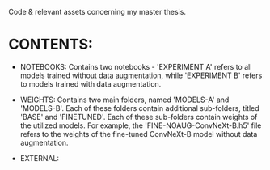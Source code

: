 Code &amp; relevant assets concerning my master thesis.

# CONTENTS:

* NOTEBOOKS: Contains two notebooks - 'EXPERIMENT A' refers to all models trained without data augmentation, while 'EXPERIMENT B' refers to models trained with data augmentation.

* WEIGHTS: Contains two main folders, named 'MODELS-A' and 'MODELS-B'. Each of these folders contain additional sub-folders, titled 'BASE' and 'FINETUNED'. Each of these sub-folders contain weights of the utilized models. For example, the 'FINE-NOAUG-ConvNeXt-B.h5' file refers to the weights of the fine-tuned ConvNeXt-B model without data augmentation.

* EXTERNAL: 
